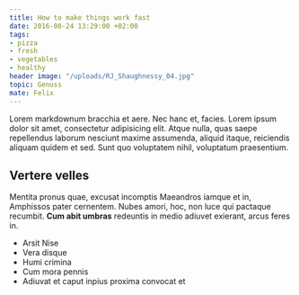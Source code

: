 ```yaml
---
title: How to make things work fast
date: 2016-08-24 13:29:00 +02:00
tags:
- pizza
- fresh
- vegetables
- healthy
header image: "/uploads/RJ_Shaughnessy_04.jpg"
topic: Genuss
mate: Felix
---
```


Lorem markdownum bracchia et aere. Nec hanc et, facies. Lorem ipsum dolor sit amet, consectetur adipisicing elit. Atque nulla, quas saepe repellendus laborum nesciunt maxime assumenda, aliquid itaque, reiciendis aliquam quidem et sed. Sunt quo voluptatem nihil, voluptatum praesentium.

## Vertere velles

Mentita pronus quae,  excusat
incomptis Maeandros iamque et in, Amphissos pater cernentem. Nubes amori, hoc,
non luce qui pactaque recumbit. **Cum abit umbras** redeuntis in medio adiuvet
exierant, arcus feres in.

- Arsit Nise
- Vera disque
- Humi crimina
- Cum mora pennis
- Adiuvat et caput inpius proxima convocat et
